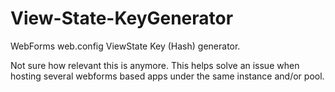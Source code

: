 # View-State-KeyGenerator
WebForms web.config ViewState Key (Hash) generator. 

Not sure how relevant this is anymore. This helps solve an issue when hosting several webforms based apps under the same instance and/or pool.
